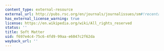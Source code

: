 ```yaml
---
content_type: external-resource
external_url: http://pubs.rsc.org/en/journals/journalissues/sm#!recentarticles&adv
has_external_license_warning: true
license: https://en.wikipedia.org/wiki/All_rights_reserved
status: ''
title: Soft Matter
uid: f697e4c4-75c6-4fd9-99aa-e6047c2f62da
wayback_url: ''
---
```


